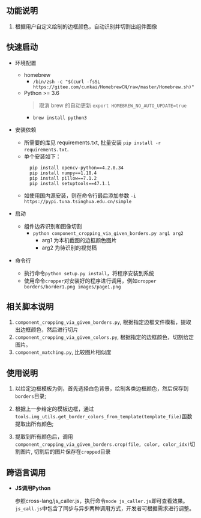 ## 功能说明

1. 根据用户自定义绘制的边框颜色，自动识别并切割出组件图像

## 快速启动

- 环境配置
  - homebrew
    - `/bin/zsh -c "$(curl -fsSL https://gitee.com/cunkai/HomebrewCN/raw/master/Homebrew.sh)"`
  - Python >= 3.6
    > 取消 brew 的自动更新 `export HOMEBREW_NO_AUTO_UPDATE=true`
    - `brew install python3`

- 安装依赖
  - 所需要的库见 requirements.txt, 批量安装 `pip install -r requirements.txt`.
  - 单个安装如下：
    ```
      pip install opencv-python==4.2.0.34
      pip install numpy==1.18.4
      pip install pillow==7.1.2
      pip install setuptools==47.1.1
    ```
  - 如使用国内源安装，则在命令行最后添加参数 `-i https://pypi.tuna.tsinghua.edu.cn/simple`
- 启动
  - 组件边界识别和图像切割
    - `python component_cropping_via_given_borders.py arg1 arg2 `
      - arg1 为本机截图的边框颜色图片
      - arg2 为待识别的视觉稿

- 命令行
  - 执行命令`python setup.py install`，将程序安装到系统
  - 使用命令`cropper`对安装好的程序进行调用，例如`cropper borders/border1.png images/page1.png`

## 相关脚本说明

1. `component_cropping_via_given_borders.py`, 根据指定边框文件模板，提取出边框颜色，然后进行切片
1. `component_cropping_via_given_colors.py`, 根据指定的边框颜色，切割给定图片。
1. `component_matching.py`, 比较图片相似度

## 使用说明

1. 以给定边框模板为例，首先选择白色背景，绘制各类边框颜色，然后保存到`borders`目录;

1. 根据上一步给定的模板边框，通过`tools.img_utils.get_border_colors_from_template(template_file)`函数提取出所有颜色;

1. 提取到所有颜色后，调用`component_cropping_via_given_borders.crop(file, color, color_idx)`切割图片, 切割后的图片保存在`cropped`目录

## 跨语言调用

- **JS调用Python** 

    参照cross-lang/js_caller.js，执行命令`node js_caller.js`即可查看效果。 `js_call.js`中包含了同步与异步两种调用方式，开发者可根据需求进行调整。
